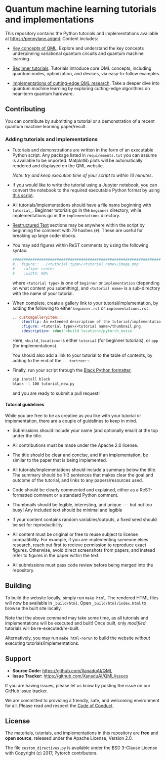 # Quantum machine learning tutorials and implementations

This repository contains the Python tutorials and implementations available
at https://pennylane.ai/qml. Content includes:

* [Key concepts of QML](https://pennylane.ai/qml/concepts.html). Explore and
  understand the key concepts underpinning variational quantum circuits and
  quantum machine learning.

* [Beginner tutorials](https://pennylane.ai/qml/beginner.html). Tutorials
  introduce core QML concepts, including quantum nodes, optimization, and devices,
  via easy-to-follow examples.

* [Implementations of cutting-edge QML research](https://pennylane.ai/qml/implementations.html).
  Take a deeper dive into quantum machine learning by exploring cutting-edge algorithms
  on near-term quantum hardware.

## Contributing

You can contribute by submitting a tutorial or a demonstration of a recent
quantum machine learning paper/result.

### Adding tutorials and implementations

* Tutorials and demonstrations are written in the form of an executable Python script.
  Any package listed in `requirements.txt` you can assume is available to be imported.
  Matplotlib plots will be automatically rendered and displayed on the QML website.

  _Note: try and keep execution time of your script to within 10 minutes_.
  
* If you would like to write the tutorial using a Jupyter notebook, you can convert
  the notebook to the required executable Python format by using
  [this script](https://gist.github.com/chsasank/7218ca16f8d022e02a9c0deb94a310fe).

* All tutorials/implementations should have a file name beginning with `tutorial_`.
  Beginner tutorials go in the `beginner` directory, while implementations go in
  the `implementations` directory.

* [Restructured Text](http://www.sphinx-doc.org/en/master/usage/restructuredtext/basics.html)
  sections may be anywhere within the script by beginning the comment with
  79 hashes (`#`). These are useful for breaking up large code-blocks.

* You may add figures within ReST comments by using the following syntax:

  ```python
  ##############################################################################
  #.. figure:: ../<tutorial type>/<tutorial name>/image.png
  #    :align: center
  #    :width: 90%
  ```

  where `<tutorial type>` is one of `beginner` or `implementation` (depending on what
  content you submitting), and `<tutorial name>` is a sub-directory with the name of
  your tutorial.

* When complete, create a gallery link to your tutorial/implementation, by adding the
  following to either `beginner.rst` or `implementations.rst`:

  ```rest
  .. customgalleryitem::
      :tooltip: An extended description of the tutorial/implementation
      :figure: <tutorial type>/<tutorial name>/thumbnail.png
      :description: :doc:`<build location>/pytorch_noise`
  ```

  Here, `<build_location>` is either `tutorial` (for beginner tutorials), or `app` (for
  implementations).

  You should also add a link to your tutorial to the table of contents, by adding to the
  end of the `.. toctree::`.

* Finally, run your script through the [Black Python formatter](https://github.com/psf/black),

  ```bash
  pip install black
  black -l 100 tutorial_new.py
  ```

  and you are ready to submit a pull request!


#### Tutorial guidelines

While you are free to be as creative as you like with your tutorial or implementation,
there are a couple of guidelines to keep in mind.

* Submissions should include your name (and optionally email) at the top
  under the title.

* All contributions must be made under the Apache 2.0 license.

* The title should be clear and concise, and if an implementation, be similar to the paper
  that is being implemented.

* All tutorials/implementations should include a summary below the title.
  The summary should be 1-3 sentences that makes clear the
  goal and outcome of the tutorial, and links to any papers/resources used.

* Code should be clearly commented and explained, either
  as a ReST-formatted comment or a standard Python comment.

* Thumbnails should be legible, interesting, and unique --- but not too busy!
  Any included text should be minimal and legible
  
* If your content contains random variables/outputs, a fixed seed should 
  be set for reproducibility.

* All content must be original or free to reuse subject to license compatibility.
  For example, if you are implementing someone elses research, reach out first to
  recieve permission to reproduce exact figures. Otherwise, avoid direct screenshots
  from papers, and instead refer to figures in the paper within the text.
  
* All submissions must pass code review before being merged into the repository.

## Building

To build the website locally, simply run `make html`. The rendered HTML files
will now be available in `_build/html`. Open `_build/html/index.html` to browse
the built site locally.

Note that the above command may take some time, as all tutorials and implementations
will be executed and built! Once built, only _modified_ tutorials will
be re-executed/re-built.

Alternatively, you may run `make html-norun` to build the website _without_ executing
tutorials/implementations.

## Support

- **Source Code:** https://github.com/XanaduAI/QML
- **Issue Tracker:** https://github.com/XanaduAI/QML/issues

If you are having issues, please let us know by posting the issue on our GitHub issue tracker.

We are committed to providing a friendly, safe, and welcoming environment for all.
Please read and respect the [Code of Conduct](.github/CODE_OF_CONDUCT.md).

## License

The materials, tutorials, and implementations in this repository are **free** and
**open source**, released under the Apache License, Version 2.0.

The file `custom_directives.py` is available under the BSD 3-Clause License with
Copyright (c) 2017, Pytorch contributors.
